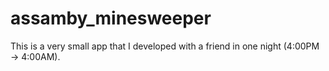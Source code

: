 # assamby_minesweeper
This is a very small app that I developed with a friend in one night (4:00PM -> 4:00AM).
